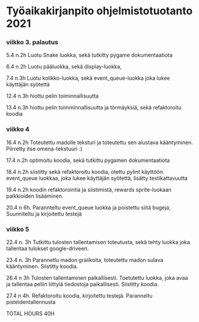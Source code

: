 # Työaikakirjanpito ohjelmistotuotanto 2021

### viikko 3. palautus 

5.4  n.2h Luotu Snake luokka, sekä tutkitty pygame dokumentaatiota

6.4  n.2h Luotu pääluokka, sekä display-luokka, 

7.4  n.3h Luotu kolikko-luokka, sekä event_queue-luokka joka lukee käyttäjän syötettä

12.4  n.3h hiottu pelin toiminnallisuutta

13.4  n.3h hiottu pelin toimminnallisuutta ja törmäyksiä, sekä refaktoroitu koodia 

### viikko 4

16.4 n.2h Toteutettu madolle teksturi ja toteutettu sen alustava kääntyminen. Piirretty itse omena-tekstuuri :) 

17.4 n.2h optimoitu koodia, sekä tutkittu pygamen dokumentaatiota

18.4 n.2h siistitty sekä refaktoroitu koodia, otettu pylint käyttöön. 
event_queue luokkaa, joka lukee käyttäjän syötettä, lisätty testikattavuutta

19.4 n.2h koodin refaktorointia ja siistimistä, rewards sprite-luokaan palkkioiden lisääminen. 

20.4 n 6h. Parannteltu event_queue luokka ja poistettu siitä bugeja, Suunniteltu ja kirjoitettu testejä

### viikko 5

22.4 n. 3h Tutkittu tulosten tallentamisen toteutusta, sekä tehty luokka joka tallentaa tulokset google-driveen. 

23.4 n. 3h Parannetlu madon graiikoita, toteutettu madon sulava kääntyminen. Siistitty koodia. 

26.4 n 3h Tulosten tallentaminen paikallisesti. Toetutettu luokka, joka avaa ja tallentaa peliin liittyiä tiedostoja paikallisesti. Siistitty koodia. 

27.4 n 4h. Refaktoroitu koodia, kirjoitettu testejä. Paranneltu pisteidentallennusta


TOTAL HOURS 40H
